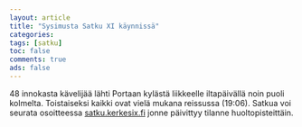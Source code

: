 ```yaml
---
layout: article 
title: "Sysimusta Satku XI käynnissä" 
categories: 
tags: [satku]
toc: false 
comments: true 
ads: false 
---
```


48 innokasta kävelijää lähti Portaan kylästä liikkeelle iltapäivällä
noin puoli kolmelta. Toistaiseksi kaikki ovat vielä mukana reissussa
(19:06). Satkua voi seurata osoitteessa
[satku.kerkesix.fi](satku.kerkesix.fi) jonne päivittyy tilanne
huoltopisteittäin.

